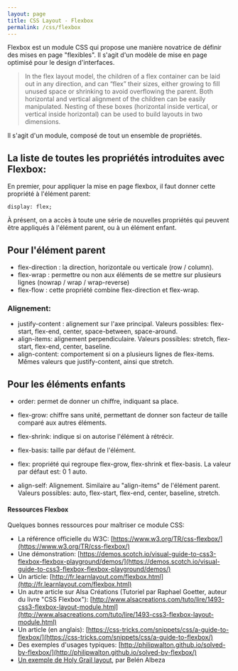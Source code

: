 ```yaml
---
layout: page
title: CSS Layout - Flexbox
permalink: /css/flexbox
---
```



Flexbox est un module CSS qui propose une manière novatrice de définir des mises en page "flexibles". Il s'agit d'un modèle de mise en page optimisé pour le design d'interfaces.

> In the flex layout model, the children of a flex container can be laid out in any direction, and can “flex” their sizes, either growing to fill unused space or shrinking to avoid overflowing the parent. Both horizontal and vertical alignment of the children can be easily manipulated. Nesting of these boxes (horizontal inside vertical, or vertical inside horizontal) can be used to build layouts in two dimensions.

Il s'agit d'un module, composé de tout un ensemble de propriétés.

## La liste de toutes les propriétés introduites avec Flexbox:

En premier, pour appliquer la  mise en page flexbox, il faut donner cette propriété à l'élément parent:

```
display: flex;
```

À présent, on a accès à toute une série de nouvelles propriétés qui peuvent être appliqués à l'élément parent, ou à un élément enfant.

## Pour l'élément parent

* flex-direction : la direction, horizontale ou verticale (row / column).
* flex-wrap : permettre ou non aux éléments de se mettre sur plusieurs lignes (nowrap / wrap / wrap-reverse)
* flex-flow : cette propriété combine flex-direction et flex-wrap.

### Alignement:

* justify-content : alignement sur l'axe principal. Valeurs possibles: flex-start, flex-end, center, space-between, space-around.
* align-items: alignement perpendiculaire. Valeurs possibles: stretch, flex-start, flex-end, center, baseline.
* align-content: comportement si on a plusieurs lignes de flex-items. Mêmes valeurs que justify-content, ainsi que stretch.

## Pour les éléments enfants

* order: permet de donner un chiffre, indiquant sa place.
* flex-grow: chiffre sans unité, permettant de donner son facteur de taille comparé aux autres éléments.
* flex-shrink: indique si on autorise l'élément à rétrécir.
* flex-basis: taille par défaut de l'élément.
* flex: propriété qui regroupe flex-grow, flex-shrink et flex-basis. La valeur par défaut est: 0 1 auto.

* align-self: Alignement. Similaire au "align-items" de l'élément parent. Valeurs possibles: auto, flex-start, flex-end, center, baseline, stretch.

#### Ressources Flexbox

Quelques bonnes ressources pour maîtriser ce module CSS:

- La référence officielle du W3C: [https://www.w3.org/TR/css-flexbox/](https://www.w3.org/TR/css-flexbox/)
- Une démonstration: [https://demos.scotch.io/visual-guide-to-css3-flexbox-flexbox-playground/demos/](https://demos.scotch.io/visual-guide-to-css3-flexbox-flexbox-playground/demos/)
- Un article: [http://fr.learnlayout.com/flexbox.html](http://fr.learnlayout.com/flexbox.html)
- Un autre article sur Alsa Créations (Tutoriel par Raphael Goetter, auteur du livre "CSS Flexbox"):
[http://www.alsacreations.com/tuto/lire/1493-css3-flexbox-layout-module.html](http://www.alsacreations.com/tuto/lire/1493-css3-flexbox-layout-module.html)
- Un article (en anglais): 
[https://css-tricks.com/snippets/css/a-guide-to-flexbox/](https://css-tricks.com/snippets/css/a-guide-to-flexbox/)
- Des exemples d'usages typiques:
[http://philipwalton.github.io/solved-by-flexbox/](http://philipwalton.github.io/solved-by-flexbox/)
- [Un exemple de Holy Grail layout](https://jsfiddle.net/n7nk0hac/79/), par Belén Albeza

